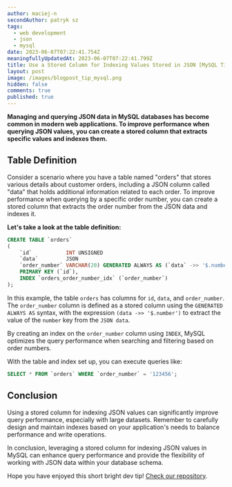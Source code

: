 ```yaml
---
author: maciej-n
secondAuthor: patryk sz
tags:
  - web development
  - json
  - mysql
date: 2023-06-07T07:22:41.754Z
meaningfullyUpdatedAt: 2023-06-07T07:22:41.799Z
title: Use a Stored Column for Indexing Values Stored in JSON [MySQL Tip]
layout: post
image: /images/blogpost_tip_mysql.png
hidden: false
comments: true
published: true
---
```

**Managing and querying JSON data in MySQL databases has become common in modern web applications. To improve performance when querying JSON values, you can create a stored column that extracts specific values and indexes them.**

<InstagramEmbed url='https://www.instagram.com/p/CaCVmAWg7Uc/' />

## Table Definition

Consider a scenario where you have a table named "orders" that stores various details about customer orders, including a JSON column called "data" that holds additional information related to each order. To improve performance when querying by a specific order number, you can create a stored column that extracts the order number from the JSON data and indexes it.

**Let's take a look at the table definition:**

```sql
CREATE TABLE `orders`
(
    `id`           INT UNSIGNED                                            NOT NULL,
    `data`         JSON                                                    NOT NULL,
    `order_number` VARCHAR(20) GENERATED ALWAYS AS (`data` ->> '$.number') NOT NULL,
    PRIMARY KEY (`id`),
    INDEX `orders_order_number_idx` (`order_number`)
);
```

In this example, the table `orders` has columns for `id`, `data`, and `order_number`. The `order_number` column is defined as a stored column using the `GENERATED ALWAYS AS` syntax, with the expression `(data ->> '$.number')` to extract the value of the `number` key from the `JSON data`.

By creating an index on the `order_number` column using `INDEX`, MySQL optimizes the query performance when searching and filtering based on order numbers.

With the table and index set up, you can execute queries like:

```sql
SELECT * FROM `orders` WHERE `order_number` = '123456';
```

## Conclusion

Using a stored column for indexing JSON values can significantly improve query performance, especially with large datasets. Remember to carefully design and maintain indexes based on your application's needs to balance performance and write operations.

In conclusion, leveraging a stored column for indexing JSON values in MySQL can enhance query performance and provide the flexibility of working with JSON data within your database schema.

Hope you have enjoyed this short bright dev tip! [Check our repository](https://github.com/bright/dev-tips/commit/d3b69042b0671b3e2e025f159967d5b5bb195c0e).